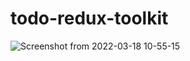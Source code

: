 # todo-redux-toolkit
![Screenshot from 2022-03-18 10-55-15](https://user-images.githubusercontent.com/95620433/158959717-d7b87dc2-8956-4048-805d-217ed3972283.png)


